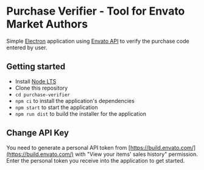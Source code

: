 # Purchase Verifier - Tool for Envato Market Authors

Simple [Electron](https://electron.atom.io) application using [Envato API](https://build.envato.com/) to verify the purchase code entered by user.

## Getting started

- Install [Node LTS](https://nodejs.org)
- Clone this repository
- `cd purchase-verifier`
- `npm ci` to install the application's dependencies
- `npm start` to start the application
- `npm run dist` to build the installer for the application

## Change API Key

You need to generate a personal API token from [https://build.envato.com/](https://build.envato.com/) with "View your items' sales history" permission. Enter the personal token you receive into the application to get started.
